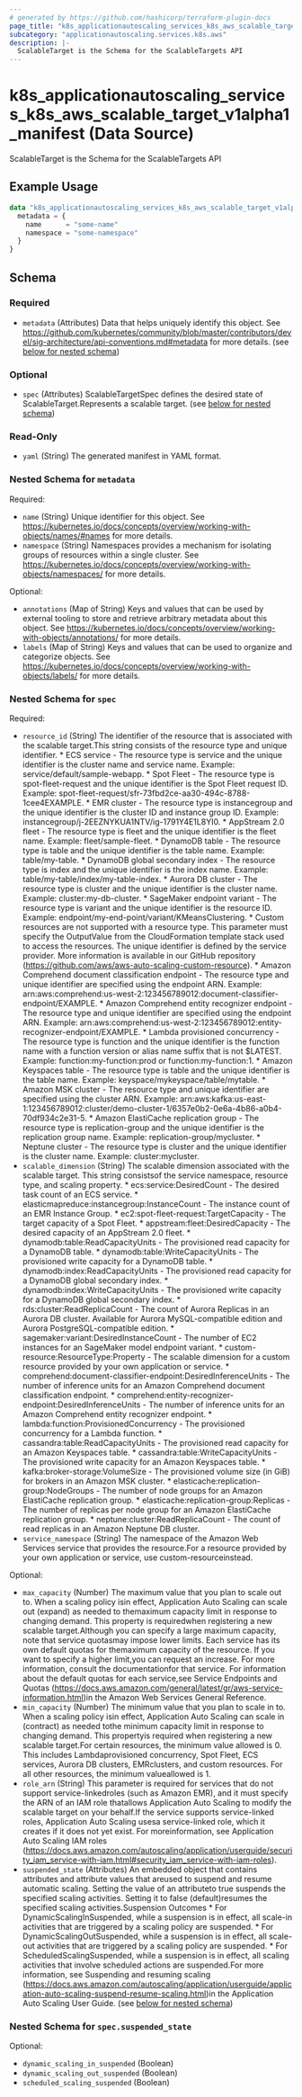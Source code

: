 ```yaml
---
# generated by https://github.com/hashicorp/terraform-plugin-docs
page_title: "k8s_applicationautoscaling_services_k8s_aws_scalable_target_v1alpha1_manifest Data Source - terraform-provider-k8s"
subcategory: "applicationautoscaling.services.k8s.aws"
description: |-
  ScalableTarget is the Schema for the ScalableTargets API
---
```


# k8s_applicationautoscaling_services_k8s_aws_scalable_target_v1alpha1_manifest (Data Source)

ScalableTarget is the Schema for the ScalableTargets API

## Example Usage

```terraform
data "k8s_applicationautoscaling_services_k8s_aws_scalable_target_v1alpha1_manifest" "example" {
  metadata = {
    name      = "some-name"
    namespace = "some-namespace"
  }
}
```

<!-- schema generated by tfplugindocs -->
## Schema

### Required

- `metadata` (Attributes) Data that helps uniquely identify this object. See https://github.com/kubernetes/community/blob/master/contributors/devel/sig-architecture/api-conventions.md#metadata for more details. (see [below for nested schema](#nestedatt--metadata))

### Optional

- `spec` (Attributes) ScalableTargetSpec defines the desired state of ScalableTarget.Represents a scalable target. (see [below for nested schema](#nestedatt--spec))

### Read-Only

- `yaml` (String) The generated manifest in YAML format.

<a id="nestedatt--metadata"></a>
### Nested Schema for `metadata`

Required:

- `name` (String) Unique identifier for this object. See https://kubernetes.io/docs/concepts/overview/working-with-objects/names/#names for more details.
- `namespace` (String) Namespaces provides a mechanism for isolating groups of resources within a single cluster. See https://kubernetes.io/docs/concepts/overview/working-with-objects/namespaces/ for more details.

Optional:

- `annotations` (Map of String) Keys and values that can be used by external tooling to store and retrieve arbitrary metadata about this object. See https://kubernetes.io/docs/concepts/overview/working-with-objects/annotations/ for more details.
- `labels` (Map of String) Keys and values that can be used to organize and categorize objects. See https://kubernetes.io/docs/concepts/overview/working-with-objects/labels/ for more details.


<a id="nestedatt--spec"></a>
### Nested Schema for `spec`

Required:

- `resource_id` (String) The identifier of the resource that is associated with the scalable target.This string consists of the resource type and unique identifier.   * ECS service - The resource type is service and the unique identifier   is the cluster name and service name. Example: service/default/sample-webapp.   * Spot Fleet - The resource type is spot-fleet-request and the unique   identifier is the Spot Fleet request ID. Example: spot-fleet-request/sfr-73fbd2ce-aa30-494c-8788-1cee4EXAMPLE.   * EMR cluster - The resource type is instancegroup and the unique identifier   is the cluster ID and instance group ID. Example: instancegroup/j-2EEZNYKUA1NTV/ig-1791Y4E1L8YI0.   * AppStream 2.0 fleet - The resource type is fleet and the unique identifier   is the fleet name. Example: fleet/sample-fleet.   * DynamoDB table - The resource type is table and the unique identifier   is the table name. Example: table/my-table.   * DynamoDB global secondary index - The resource type is index and the   unique identifier is the index name. Example: table/my-table/index/my-table-index.   * Aurora DB cluster - The resource type is cluster and the unique identifier   is the cluster name. Example: cluster:my-db-cluster.   * SageMaker endpoint variant - The resource type is variant and the unique   identifier is the resource ID. Example: endpoint/my-end-point/variant/KMeansClustering.   * Custom resources are not supported with a resource type. This parameter   must specify the OutputValue from the CloudFormation template stack used   to access the resources. The unique identifier is defined by the service   provider. More information is available in our GitHub repository (https://github.com/aws/aws-auto-scaling-custom-resource).   * Amazon Comprehend document classification endpoint - The resource type   and unique identifier are specified using the endpoint ARN. Example: arn:aws:comprehend:us-west-2:123456789012:document-classifier-endpoint/EXAMPLE.   * Amazon Comprehend entity recognizer endpoint - The resource type and   unique identifier are specified using the endpoint ARN. Example: arn:aws:comprehend:us-west-2:123456789012:entity-recognizer-endpoint/EXAMPLE.   * Lambda provisioned concurrency - The resource type is function and the   unique identifier is the function name with a function version or alias   name suffix that is not $LATEST. Example: function:my-function:prod or   function:my-function:1.   * Amazon Keyspaces table - The resource type is table and the unique identifier   is the table name. Example: keyspace/mykeyspace/table/mytable.   * Amazon MSK cluster - The resource type and unique identifier are specified   using the cluster ARN. Example: arn:aws:kafka:us-east-1:123456789012:cluster/demo-cluster-1/6357e0b2-0e6a-4b86-a0b4-70df934c2e31-5.   * Amazon ElastiCache replication group - The resource type is replication-group   and the unique identifier is the replication group name. Example: replication-group/mycluster.   * Neptune cluster - The resource type is cluster and the unique identifier   is the cluster name. Example: cluster:mycluster.
- `scalable_dimension` (String) The scalable dimension associated with the scalable target. This string consistsof the service namespace, resource type, and scaling property.   * ecs:service:DesiredCount - The desired task count of an ECS service.   * elasticmapreduce:instancegroup:InstanceCount - The instance count of   an EMR Instance Group.   * ec2:spot-fleet-request:TargetCapacity - The target capacity of a Spot   Fleet.   * appstream:fleet:DesiredCapacity - The desired capacity of an AppStream   2.0 fleet.   * dynamodb:table:ReadCapacityUnits - The provisioned read capacity for   a DynamoDB table.   * dynamodb:table:WriteCapacityUnits - The provisioned write capacity for   a DynamoDB table.   * dynamodb:index:ReadCapacityUnits - The provisioned read capacity for   a DynamoDB global secondary index.   * dynamodb:index:WriteCapacityUnits - The provisioned write capacity for   a DynamoDB global secondary index.   * rds:cluster:ReadReplicaCount - The count of Aurora Replicas in an Aurora   DB cluster. Available for Aurora MySQL-compatible edition and Aurora PostgreSQL-compatible   edition.   * sagemaker:variant:DesiredInstanceCount - The number of EC2 instances   for an SageMaker model endpoint variant.   * custom-resource:ResourceType:Property - The scalable dimension for a   custom resource provided by your own application or service.   * comprehend:document-classifier-endpoint:DesiredInferenceUnits - The   number of inference units for an Amazon Comprehend document classification   endpoint.   * comprehend:entity-recognizer-endpoint:DesiredInferenceUnits - The number   of inference units for an Amazon Comprehend entity recognizer endpoint.   * lambda:function:ProvisionedConcurrency - The provisioned concurrency   for a Lambda function.   * cassandra:table:ReadCapacityUnits - The provisioned read capacity for   an Amazon Keyspaces table.   * cassandra:table:WriteCapacityUnits - The provisioned write capacity   for an Amazon Keyspaces table.   * kafka:broker-storage:VolumeSize - The provisioned volume size (in GiB)   for brokers in an Amazon MSK cluster.   * elasticache:replication-group:NodeGroups - The number of node groups   for an Amazon ElastiCache replication group.   * elasticache:replication-group:Replicas - The number of replicas per   node group for an Amazon ElastiCache replication group.   * neptune:cluster:ReadReplicaCount - The count of read replicas in an   Amazon Neptune DB cluster.
- `service_namespace` (String) The namespace of the Amazon Web Services service that provides the resource.For a resource provided by your own application or service, use custom-resourceinstead.

Optional:

- `max_capacity` (Number) The maximum value that you plan to scale out to. When a scaling policy isin effect, Application Auto Scaling can scale out (expand) as needed to themaximum capacity limit in response to changing demand. This property is requiredwhen registering a new scalable target.Although you can specify a large maximum capacity, note that service quotasmay impose lower limits. Each service has its own default quotas for themaximum capacity of the resource. If you want to specify a higher limit,you can request an increase. For more information, consult the documentationfor that service. For information about the default quotas for each service,see Service Endpoints and Quotas (https://docs.aws.amazon.com/general/latest/gr/aws-service-information.html)in the Amazon Web Services General Reference.
- `min_capacity` (Number) The minimum value that you plan to scale in to. When a scaling policy isin effect, Application Auto Scaling can scale in (contract) as needed tothe minimum capacity limit in response to changing demand. This propertyis required when registering a new scalable target.For certain resources, the minimum value allowed is 0. This includes Lambdaprovisioned concurrency, Spot Fleet, ECS services, Aurora DB clusters, EMRclusters, and custom resources. For all other resources, the minimum valueallowed is 1.
- `role_arn` (String) This parameter is required for services that do not support service-linkedroles (such as Amazon EMR), and it must specify the ARN of an IAM role thatallows Application Auto Scaling to modify the scalable target on your behalf.If the service supports service-linked roles, Application Auto Scaling usesa service-linked role, which it creates if it does not yet exist. For moreinformation, see Application Auto Scaling IAM roles (https://docs.aws.amazon.com/autoscaling/application/userguide/security_iam_service-with-iam.html#security_iam_service-with-iam-roles).
- `suspended_state` (Attributes) An embedded object that contains attributes and attribute values that areused to suspend and resume automatic scaling. Setting the value of an attributeto true suspends the specified scaling activities. Setting it to false (default)resumes the specified scaling activities.Suspension Outcomes   * For DynamicScalingInSuspended, while a suspension is in effect, all   scale-in activities that are triggered by a scaling policy are suspended.   * For DynamicScalingOutSuspended, while a suspension is in effect, all   scale-out activities that are triggered by a scaling policy are suspended.   * For ScheduledScalingSuspended, while a suspension is in effect, all   scaling activities that involve scheduled actions are suspended.For more information, see Suspending and resuming scaling (https://docs.aws.amazon.com/autoscaling/application/userguide/application-auto-scaling-suspend-resume-scaling.html)in the Application Auto Scaling User Guide. (see [below for nested schema](#nestedatt--spec--suspended_state))

<a id="nestedatt--spec--suspended_state"></a>
### Nested Schema for `spec.suspended_state`

Optional:

- `dynamic_scaling_in_suspended` (Boolean)
- `dynamic_scaling_out_suspended` (Boolean)
- `scheduled_scaling_suspended` (Boolean)
